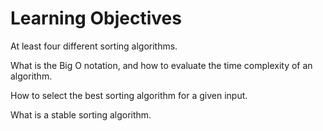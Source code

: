 # Learning Objectives

At least four different sorting algorithms.

What is the Big O notation, and how to evaluate the time complexity of an algorithm.

How to select the best sorting algorithm for a given input.

What is a stable sorting algorithm.

